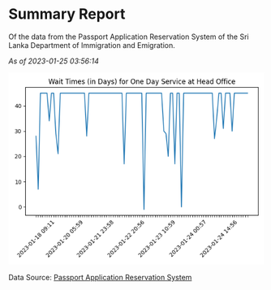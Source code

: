 # Summary Report

Of the data from the Passport Application Reservation System of the Sri Lanka Department of Immigration and Emigration.

*As of 2023-01-25 03:56:14*

![Wait Time Chart](summary.wait_time_chart.png)

Data Source: [Passport Application Reservation System](https://eservices.immigration.gov.lk:8443/appointment/pages/reservationApplication.xhtml)